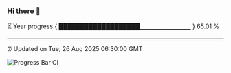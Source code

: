 ### Hi there 👋

⏳ Year progress { ███████████████████▁▁▁▁▁▁▁▁▁▁▁ } 65.01 %

---

⏰ Updated on Tue, 26 Aug 2025 06:30:00 GMT

![Progress Bar CI](https://github.com/liununu/liununu/workflows/Progress%20Bar%20CI/badge.svg)
